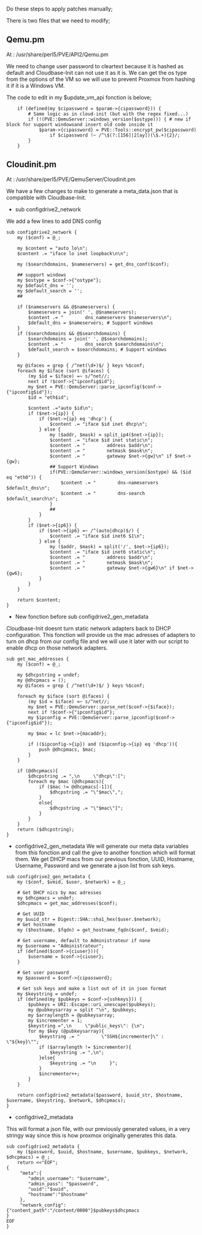 Do these steps to apply patches manually;

There is two files that we need to modify;

## Qemu.pm
At : /usr/share/perl5/PVE/API2/Qemu.pm

We need to change user password to cleartext because it is hashed as default and Cloudbase-Init can not use it as it is.
We can get the os type from the options of the VM so we will use to prevent Proxmox from hashing it if it is a Windows VM.

The code to edit in my $update_vm_api fonction is belove;
 

```
    if (defined(my $cipassword = $param->{cipassword})) {
        # Same logic as in cloud-init (but with the regex fixed...)
        if (!(PVE::QemuServer::windows_version($ostype))) { # new if block for support windowsand insert old code inside it
            $param->{cipassword} = PVE::Tools::encrypt_pw($cipassword)
                if $cipassword !~ /^\$(?:[156]|2[ay])(\$.+){2}/;
        }    
    } 
```

## Cloudinit.pm
At : /usr/share/perl5/PVE/QemuServer/Cloudinit.pm

We have a few changes to make to generate a meta_data.json that is compatible with Cloudbase-Init.

* sub configdrive2_network

We add a few lines to add DNS config

```
sub configdrive2_network {
    my ($conf) = @_;

    my $content = "auto lo\n";
    $content .= "iface lo inet loopback\n\n";

    my ($searchdomains, $nameservers) = get_dns_conf($conf);
    
    ## support windows
    my $ostype = $conf->{"ostype"};
    my $default_dns = '';                                                                                                                                                                                          
    my $default_search = '';
    ##

    if ($nameservers && @$nameservers) {
        $nameservers = join(' ', @$nameservers);
        $content .= "        dns_nameservers $nameservers\n";
        $default_dns = $nameservers; # Support windows
    }
    if ($searchdomains && @$searchdomains) {
        $searchdomains = join(' ', @$searchdomains);
        $content .= "        dns_search $searchdomains\n";
        $default_search = $searchdomains; # Support windows
    }

    my @ifaces = grep { /^net(\d+)$/ } keys %$conf;
    foreach my $iface (sort @ifaces) {
        (my $id = $iface) =~ s/^net//;
        next if !$conf->{"ipconfig$id"};
        my $net = PVE::QemuServer::parse_ipconfig($conf->{"ipconfig$id"});
        $id = "eth$id";

        $content .="auto $id\n";
        if ($net->{ip}) {
            if ($net->{ip} eq 'dhcp') {
                $content .= "iface $id inet dhcp\n";
            } else {
                my ($addr, $mask) = split_ip4($net->{ip});
                $content .= "iface $id inet static\n";
                $content .= "        address $addr\n";
                $content .= "        netmask $mask\n";
                $content .= "        gateway $net->{gw}\n" if $net->{gw};
                ## Support Windows
                if(PVE::QemuServer::windows_version($ostype) && ($id eq "eth0")) {
                    $content .= "        dns-nameservers $default_dns\n";
                    $content .= "        dns-search $default_search\n";
                }
                ##
            }
        }
        if ($net->{ip6}) {
            if ($net->{ip6} =~ /^(auto|dhcp)$/) {
                $content .= "iface $id inet6 $1\n";
            } else {
                my ($addr, $mask) = split('/', $net->{ip6});
                $content .= "iface $id inet6 static\n";
                $content .= "        address $addr\n";
                $content .= "        netmask $mask\n";
                $content .= "        gateway $net->{gw6}\n" if $net->{gw6};
            }
        }
    }

    return $content;
}

```

* New fonction before sub configdrive2_gen_metadata

Cloudbase-Init doesnt turn static network adapters back to DHCP configuration. This fonction will provide us the mac adresses of adapters to turn on dhcp from our config file and we will use it later with our script to enable dhcp on those network adapters.

```
sub get_mac_addresses {
    my ($conf) = @_;
    
    my $dhcpstring = undef;
    my @dhcpmacs = ();
    my @ifaces = grep { /^net(\d+)$/ } keys %$conf;
    
    foreach my $iface (sort @ifaces) {
        (my $id = $iface) =~ s/^net//;
        my $net = PVE::QemuServer::parse_net($conf->{$iface});
        next if !$conf->{"ipconfig$id"};
        my $ipconfig = PVE::QemuServer::parse_ipconfig($conf->{"ipconfig$id"});
        
        my $mac = lc $net->{macaddr};

        if (($ipconfig->{ip}) and ($ipconfig->{ip} eq 'dhcp')){
            push @dhcpmacs, $mac;
        }
    }

    if (@dhcpmacs){
        $dhcpstring .= ",\n     \"dhcp\":[";
        foreach my $mac (@dhcpmacs){
            if ($mac != @dhcpmacs[-1]){
                $dhcpstring .= "\"$mac\",";
            }
            else{
                $dhcpstring .= "\"$mac\"]";
            }
        }
    }
    return ($dhcpstring);
}

```

* configdrive2_gen_metadata
We will generate our meta data variables from this fonction and call the give to another fonction which will format them.
We get DHCP macs from our previous fonction, UUID, Hostname, Username, Password and we generate a json list from ssh keys.

```
sub configdrive2_gen_metadata {
    my ($conf, $vmid, $user, $network) = @_;
    
    # Get DHCP nics by mac adresses  
    my $dhcpmacs = undef;
    $dhcpmacs = get_mac_addresses($conf);

    # Get UUID
    my $uuid_str = Digest::SHA::sha1_hex($user.$network);
    # Get hostname
    my ($hostname, $fqdn) = get_hostname_fqdn($conf, $vmid);
    
    # Get username, default to Administrateur if none
    my $username = "Administrateur";
    if (defined($conf->{ciuser})){
        $username = $conf->{ciuser};
    }

    # Get user password
    my $password = $conf->{cipassword};

    # Get ssh keys and make a list out of it in json format
    my $keystring = undef;
    if (defined(my $pubkeys = $conf->{sshkeys})) {
        $pubkeys = URI::Escape::uri_unescape($pubkeys);
        my @pubkeysarray = split "\n", $pubkeys;
        my $arraylength = @pubkeysarray;
        my $incrementer = 1;
        $keystring =",\n     \"public_keys\": {\n";
        for my $key (@pubkeysarray){
            $keystring .= "        \"SSH${incrementer}\" : \"${key}\"";
            if ($arraylength != $incrementer){
                $keystring .= ",\n";
            }else{
                $keystring .= "\n     }";
            }
            $incrementer++;
        }
    }

    return configdrive2_metadata($password, $uuid_str, $hostname, $username, $keystring, $network, $dhcpmacs);
}
```

* configdrive2_metadata

This will format a json file, with our previously generated values, in a very stringy way since this is how proxmox originally generates this data.

```
sub configdrive2_metadata {
    my ($password, $uuid, $hostname, $username, $pubkeys, $network, $dhcpmacs) = @_;
    return <<"EOF";
{
     "meta":{
        "admin_username": "$username",
        "admin_pass": "$password",
        "uuid":"$uuid",
        "hostname":"$hostname"
     },
     "network_config":{"content_path":"/content/0000"}$pubkeys$dhcpmacs
}
EOF
}
```



